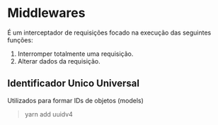 # Middlewares

É um interceptador de requisições focado na execução das seguintes funções:
1. Interromper totalmente uma requisição.
2. Alterar dados da requisição.


## Identificador Unico Universal

Utilizados para formar IDs de objetos (models)
> yarn add uuidv4
